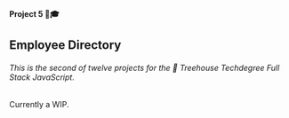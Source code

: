 #### Project 5 📒🎓

## Employee Directory

###### This is the second of twelve projects for the 🏡 Treehouse Techdegree Full Stack JavaScript.


Currently a WIP.
